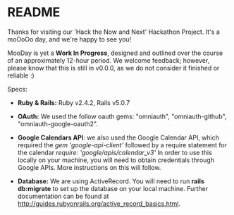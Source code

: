 # README

Thanks for visiting our 'Hack the Now and Next' Hackathon Project. It's a moOoOo
day, and we're happy to see you!

MooDay is yet a **Work In Progress**, designed and outlined over the course of an approximately 12-hour period. We welcome feedback; however, please know that this is still in v0.0.0, as we do not consider it finished or reliable :)

Specs:
* **Ruby & Rails:** Ruby v2.4.2, Rails v5.0.7

* **OAuth:** We used the follow oauth gems: "omniauth", "omniauth-github", "omniauth-google-oauth2".

* **Google Calendars API**: we also used the Google Calendar API, which required the *gem 'google-api-client'* followed by a require statement for the calendar *require: 'google/apis/calendar_v3'* In order to use this locally on your machine, you will need to obtain credentials through Google APIs. More instructions on this will follow.

* **Database:** We are using ActiveRecord. You will need to run **rails db:migrate** to set up the database on your local machine. Further documentation can be found at http://guides.rubyonrails.org/active_record_basics.html.

